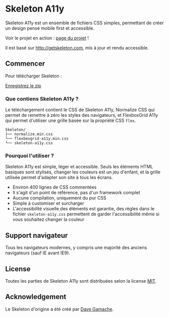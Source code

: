 # Skeleton A11y

Skeleton A11y est un ensemble de fichiers CSS simples, permettant de créer un design pensé mobile first et accessible.

Voir le projet en action : [page du projet](https://agesse.github.io/Skeleton-A11y/) !

Il est basé sur <http://getskeleton.com>, mis à jour et rendu accessible.

## Commencer

Pour télécharger Skeleton :

[Enregistrez le zip](https://github.com/Agesse/Skeleton-A11y/raw/master/skeleton-a11y.zip)

### Que contiens Skeleton A11y ?

Le téléchargement contient le CSS de Skeleton A11y, Normalize CSS qui permet de remettre à zéro les styles des navigateurs, et FlexboxGrid A11y qui permet d'utiliser une grille basée sur la propriété CSS `flex`.

```
Skeleton/
├── normalize.min.css
└── flexbexgrid-a11y.min.css
└── skeleton-a11y.css
```

### Pourquoi l'utiliser ?

Skeleton A11y est simple, léger et accessible. Seuls les éléments HTML basiques sont stylisés, changer les couleurs est un jeu d'enfant, et la grille utilisée permet d'adapter son site à tous les écrans.

- Environ 400 lignes de CSS commentées
- Il s'agit d'un point de référence, pas d'un framework complet
- Aucune compilation, uniquement du pur CSS
- Simple à customiser et surcharger
- L'accessibilité visuelle des éléments est garantie, des règles dans le fichier `skeleton-a11y.css` permettent de garder l'accessibilité même si vous souhaitez changer la couleur

## Support navigateur

Tous les navigateurs modernes, y compris une majorité des anciens navigateurs (sauf IE avant IE9).

## License

Toutes les parties de Skeleton A11y sont distribuées selon la license [MIT](https://github.com/dhg/Skeleton/blob/master/LICENSE.md).

## Acknowledgement

Le Skeleton d'origine a été créé par [Dave Gamache](https://twitter.com/dhg).
